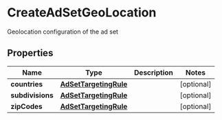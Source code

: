 

# CreateAdSetGeoLocation

Geolocation configuration of the ad set

## Properties

Name | Type | Description | Notes
------------ | ------------- | ------------- | -------------
**countries** | [**AdSetTargetingRule**](AdSetTargetingRule.md) |  |  [optional]
**subdivisions** | [**AdSetTargetingRule**](AdSetTargetingRule.md) |  |  [optional]
**zipCodes** | [**AdSetTargetingRule**](AdSetTargetingRule.md) |  |  [optional]




